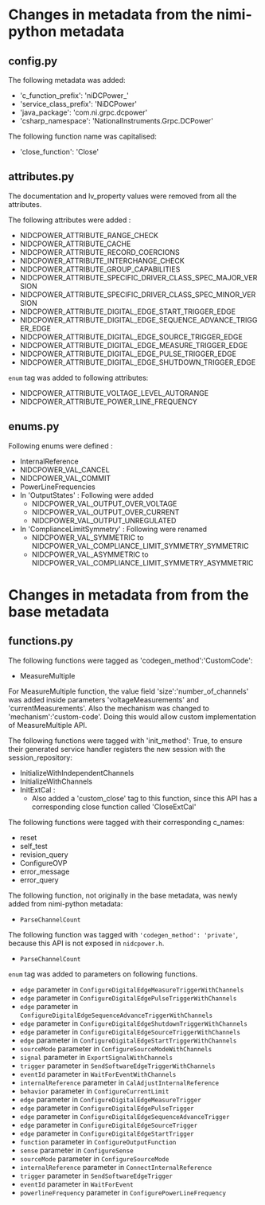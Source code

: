 # Changes in metadata from the nimi-python metadata

## config.py

The following metadata was added:
- 'c_function_prefix': 'niDCPower_'
- 'service_class_prefix': 'NiDCPower'
- 'java_package': 'com.ni.grpc.dcpower'
- 'csharp_namespace': 'NationalInstruments.Grpc.DCPower'

The following function name was capitalised:
- 'close_function': 'Close'

## attributes.py

The documentation and lv_property values were removed from all the attributes.

The following attributes were added : 
- NIDCPOWER_ATTRIBUTE_RANGE_CHECK
- NIDCPOWER_ATTRIBUTE_CACHE
- NIDCPOWER_ATTRIBUTE_RECORD_COERCIONS
- NIDCPOWER_ATTRIBUTE_INTERCHANGE_CHECK
- NIDCPOWER_ATTRIBUTE_GROUP_CAPABILITIES
- NIDCPOWER_ATTRIBUTE_SPECIFIC_DRIVER_CLASS_SPEC_MAJOR_VERSION
- NIDCPOWER_ATTRIBUTE_SPECIFIC_DRIVER_CLASS_SPEC_MINOR_VERSION
- NIDCPOWER_ATTRIBUTE_DIGITAL_EDGE_START_TRIGGER_EDGE
- NIDCPOWER_ATTRIBUTE_DIGITAL_EDGE_SEQUENCE_ADVANCE_TRIGGER_EDGE
- NIDCPOWER_ATTRIBUTE_DIGITAL_EDGE_SOURCE_TRIGGER_EDGE
- NIDCPOWER_ATTRIBUTE_DIGITAL_EDGE_MEASURE_TRIGGER_EDGE
- NIDCPOWER_ATTRIBUTE_DIGITAL_EDGE_PULSE_TRIGGER_EDGE
- NIDCPOWER_ATTRIBUTE_DIGITAL_EDGE_SHUTDOWN_TRIGGER_EDGE

`enum` tag was added to following attributes:
- NIDCPOWER_ATTRIBUTE_VOLTAGE_LEVEL_AUTORANGE
- NIDCPOWER_ATTRIBUTE_POWER_LINE_FREQUENCY

## enums.py

Following enums were defined :
- InternalReference
- NIDCPOWER_VAL_CANCEL
- NIDCPOWER_VAL_COMMIT
- PowerLineFrequencies
- In 'OutputStates' : Following were added
    - NIDCPOWER_VAL_OUTPUT_OVER_VOLTAGE
    - NIDCPOWER_VAL_OUTPUT_OVER_CURRENT
    - NIDCPOWER_VAL_OUTPUT_UNREGULATED
- In 'ComplianceLimitSymmetry' : Following were renamed
    - NIDCPOWER_VAL_SYMMETRIC to NIDCPOWER_VAL_COMPLIANCE_LIMIT_SYMMETRY_SYMMETRIC
    - NIDCPOWER_VAL_ASYMMETRIC to NIDCPOWER_VAL_COMPLIANCE_LIMIT_SYMMETRY_ASYMMETRIC

# Changes in metadata from from the base metadata

## functions.py

The following functions were tagged as 'codegen_method':'CustomCode':
- MeasureMultiple

For MeasureMultiple function, the value field 'size':'number_of_channels' was added inside parameters 'voltageMeasurements' and 'currentMeasurements'. Also the mechanism was changed to 'mechanism':'custom-code'. Doing this would allow custom implementation of MeasureMultiple API.

The following functions were tagged with 'init_method': True, to ensure their generated service handler registers the new session with the session_repository:
- InitializeWithIndependentChannels
- InitializeWithChannels
- InitExtCal : 
    - Also added a 'custom_close' tag to this function, since this API has a corresponding close function called 'CloseExtCal'

The following functions were tagged with their corresponding c_names:
- reset
- self_test
- revision_query
- ConfigureOVP
- error_message
- error_query

The following function, not originally in the base metadata, was newly added from nimi-python metadata:
- `ParseChannelCount`

The following function was tagged with `'codegen_method': 'private'`, because this API is not exposed in `nidcpower.h`.
- `ParseChannelCount`

`enum` tag was added to parameters on following functions.
- `edge` parameter in `ConfigureDigitalEdgeMeasureTriggerWithChannels`
- `edge` parameter in `ConfigureDigitalEdgePulseTriggerWithChannels`
- `edge` parameter in `ConfigureDigitalEdgeSequenceAdvanceTriggerWithChannels`
- `edge` parameter in `ConfigureDigitalEdgeShutdownTriggerWithChannels`
- `edge` parameter in `ConfigureDigitalEdgeSourceTriggerWithChannels`
- `edge` parameter in `ConfigureDigitalEdgeStartTriggerWithChannels`
- `sourceMode` parameter in `ConfigureSourceModeWithChannels`
- `signal` parameter in `ExportSignalWithChannels`
- `trigger` parameter in `SendSoftwareEdgeTriggerWithChannels`
- `eventId` parameter in `WaitForEventWithChannels`
- `internalReference` parameter in `CalAdjustInternalReference`
- `behavior` parameter in `ConfigureCurrentLimit`
- `edge` parameter in `ConfigureDigitalEdgeMeasureTrigger`
- `edge` parameter in `ConfigureDigitalEdgePulseTrigger`
- `edge` parameter in `ConfigureDigitalEdgeSequenceAdvanceTrigger`
- `edge` parameter in `ConfigureDigitalEdgeSourceTrigger`
- `edge` parameter in `ConfigureDigitalEdgeStartTrigger`
- `function` parameter in `ConfigureOutputFunction`
- `sense` parameter in `ConfigureSense`
- `sourceMode` parameter in `ConfigureSourceMode`
- `internalReference` parameter in `ConnectInternalReference`
- `trigger` parameter in `SendSoftwareEdgeTrigger`
- `eventId` parameter in `WaitForEvent`
- `powerlineFrequency` parameter in `ConfigurePowerLineFrequency`
